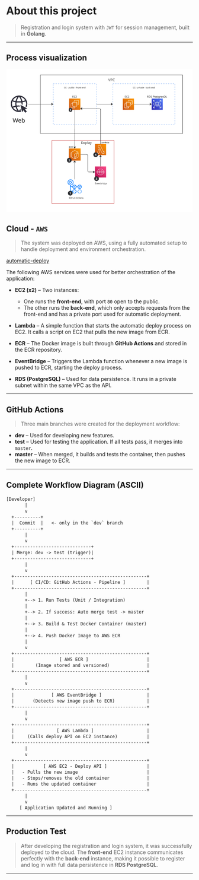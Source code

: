 # About this project

> Registration and login system with `JWT` for session management, built in **Golang**.

---


## Process visualization

<img src="./docs/arch.png">

## Cloud - `AWS`

> The system was deployed on AWS, using a fully automated setup to handle deployment and environment orchestration.

[automatic-deploy](./docs/deploy.md)

The following AWS services were used for better orchestration of the application:

* **EC2 (x2)** – Two instances:

  * One runs the **front-end**, with port `80` open to the public.
  * The other runs the **back-end**, which only accepts requests from the front-end and has a private port used for automatic deployment.

* **Lambda** – A simple function that starts the automatic deploy process on EC2.
  It calls a script on EC2 that pulls the new image from ECR.

* **ECR** – The Docker image is built through **GitHub Actions** and stored in the ECR repository.

* **EventBridge** – Triggers the Lambda function whenever a new image is pushed to ECR, starting the deploy process.

* **RDS (PostgreSQL)** – Used for data persistence. It runs in a private subnet within the same VPC as the API.

---

## GitHub Actions

> Three main branches were created for the deployment workflow:

* **dev** – Used for developing new features.
* **test** – Used for testing the application. If all tests pass, it merges into `master`.
* **master** – When merged, it builds and tests the container, then pushes the new image to ECR.

---

## Complete Workflow Diagram (ASCII)

```
[Developer]
       |
       v
  +----------+
  |  Commit  |   <- only in the `dev` branch
  +----------+
       |
       v
  +-----------------------------+
  | Merge: dev -> test (trigger)|
  +-----------------------------+
       |
       v
  +--------------------------------------------------+
  |      [ CI/CD: GitHub Actions - Pipeline ]        |
  +--------------------------------------------------+
       |
       +--> 1. Run Tests (Unit / Integration)
       |
       +--> 2. If success: Auto merge test -> master
       |
       +--> 3. Build & Test Docker Container (master)
       |
       +--> 4. Push Docker Image to AWS ECR
       |
       v
  +--------------------------------------------------+
  |                 [ AWS ECR ]                      |
  |        (Image stored and versioned)              |
  +--------------------------------------------------+
       |
       v
  +--------------------------------------------------+
  |              [ AWS EventBridge ]                 |
  |       (Detects new image push to ECR)            |
  +--------------------------------------------------+
       |
       v
  +--------------------------------------------------+
  |                [ AWS Lambda ]                    |
  |     (Calls deploy API on EC2 instance)           |
  +--------------------------------------------------+
       |
       v
  +--------------------------------------------------+
  |           [ AWS EC2 - Deploy API ]               |
  |   - Pulls the new image                          |
  |   - Stops/removes the old container              |
  |   - Runs the updated container                   |
  +--------------------------------------------------+
       |
       v
     [ Application Updated and Running ]
```

---

## Production Test

> After developing the registration and login system, it was successfully deployed to the cloud.
> The **front-end** EC2 instance communicates perfectly with the **back-end** instance, making it possible to register and log in with full data persistence in **RDS PostgreSQL**.

---
